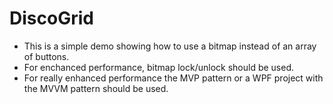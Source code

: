 # DiscoGrid
- This is a simple demo showing how to use a bitmap instead of an array of buttons.
- For enchanced performance, bitmap lock/unlock should be used.
- For really enhanced performance the MVP pattern or a WPF project with the MVVM pattern should be used.
